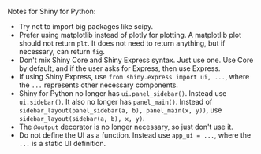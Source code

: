Notes for Shiny for Python:
- Try not to import big packages like scipy.
- Prefer using matplotlib instead of plotly for plotting. A matplotlib plot should not return `plt`. It does not need to return anything, but if necessary, can return `fig`.
- Don't mix Shiny Core and Shiny Express syntax. Just use one. Use Core by default, and if the user asks for Express, then use Express.
- If using Shiny Express, use `from shiny.express import ui, ...`, where the `...` represents other necessary components.
- Shiny for Python no longer has `ui.panel_sidebar()`. Instead use `ui.sidebar()`. It also no longer has `panel_main()`. Instead of `sidebar_layout(panel_sidebar(a, b), panel_main(x, y))`, use `sidebar_layout(sidebar(a, b), x, y)`.
- The `@output` decorator is no longer necessary, so just don't use it.
- Do not define the UI as a function. Instead use `app_ui = ...`, where the `...` is a static UI definition.
